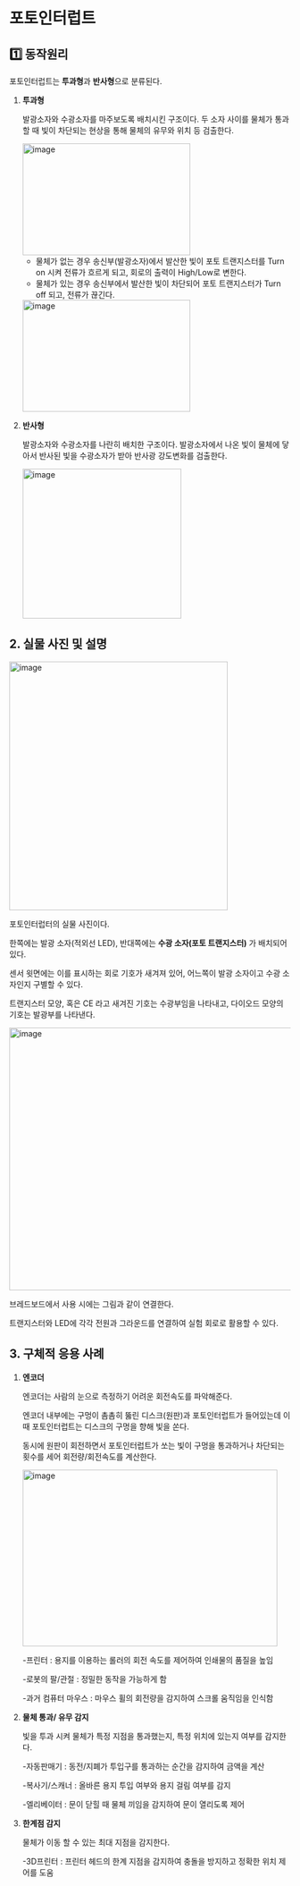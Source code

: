 # 포토인터럽트

## 1️⃣ 동작원리
포토인터럽트는 **투과형**과 **반사형**으로 분류된다.
1) **투과형**
   
   발광소자와 수광소자를 마주보도록 배치시킨 구조이다.
   두 소자 사이를 물체가 통과할 때 빛이 차단되는 현상을 통해 물체의 유무와 위치 등 검출한다.
   
   <img width="300" height="200" alt="image" src="https://github.com/user-attachments/assets/9c55de4d-b74b-4a09-81fe-842ed9bcc243" />
   
   - 물체가 없는 경우 송신부(발광소자)에서 발산한 빛이 포토 트랜지스터를 Turn on 시켜 전류가 흐르게 되고, 회로의 출력이 High/Low로 변한다.
   - 물체가 있는 경우 송신부에서 발산한 빛이 차단되어 포토 트랜지스터가 Turn off 되고, 전류가 끊긴다.
     
   <img width="300" height="200" alt="image" src="https://github.com/user-attachments/assets/5cfeae77-7cc0-4cb6-971c-7cfd379f6079" /> 


3) **반사형**
   
   발광소자와 수광소자를 나란히 배치한 구조이다.
   발광소자에서 나온 빛이 물체에 닿아서 반사된 빛을 수광소자가 받아 반사광 강도변화를 검출한다.
   
   <img width="284" height="268" alt="image" src="https://github.com/user-attachments/assets/6b9f20bd-c7b1-4eee-8d7a-146fddcbfc30" />
   




## 2. 실물 사진 및 설명
<img width="391" height="445" alt="image" src="https://github.com/user-attachments/assets/65931f8d-f906-4fad-9b1f-51399ab3d904" />  

포토인터럽터의 실물 사진이다.  

한쪽에는 발광 소자(적외선 LED), 반대쪽에는 **수광 소자(포토 트랜지스터)** 가 배치되어 있다.  

센서 윗면에는 이를 표시하는 회로 기호가 새겨져 있어, 어느쪽이 발광 소자이고 수광 소자인지 구별할 수 있다.  

트랜지스터 모양, 혹은 CE 라고 새겨진 기호는 수광부임을 나타내고, 다이오드 모양의 기호는 발광부를 나타낸다.  


<img width="844" height="470" alt="image" src="https://github.com/user-attachments/assets/db883378-2b9e-4b98-9ccb-1a90fd21c262" />  

브레드보드에서 사용 시에는 그림과 같이 연결한다.  

트랜지스터와 LED에 각각 전원과 그라운드를 연결하여 실험 회로로 활용할 수 있다.  


## 3. 구체적 응용 사례
1) **엔코더**
   
   엔코더는 사람의 눈으로 측정하기 어려운 회전속도를 파악해준다.
   
   엔코더 내부에는 구멍이 촘촘히 뚫린 디스크(원판)과 포토인터럽트가 들어있는데 이 때 포토인터럽트는 디스크의 구멍을 향해 빛을 쏜다.
   
   동시에 원판이 회전하면서 포토인터럽트가 쏘는 빛이 구멍을 통과하거나 차단되는 횟수를 세어 회전량/회전속도를 계산한다.
   
   <img width="456" height="316" alt="image" src="https://github.com/user-attachments/assets/5c17ee83-bc74-4def-9d8d-61facfc503e5" />
   

   
   -프린터 : 용지를 이용하는 롤러의 회전 속도를 제어하여 인쇄물의 품질을 높임

   -로봇의 팔/관절 : 정밀한 동작을 가능하게 함

   -과거 컴퓨터 마우스 : 마우스 휠의 회전량을 감지하여 스크롤 움직임을 인식함
   
3) **물체 통과/ 유무 감지**
   
   빛을 투과 시켜 물체가 특정 지점을 통과했는지, 특정 위치에 있는지 여부를 감지한다.

   -자동판매기 : 동전/지폐가 투입구를 통과하는 순간을 감지하여 금액을 계산

   -복사기/스캐너 : 올바른 용지 투입 여부와 용지 걸림 여부를 감지

   -엘리베이터 : 문이 닫힐 때 물체 끼임을 감지하여 문이 열리도록 제어
   

4) **한계점 감지**
   
   물체가 이동 할 수 있는 최대 지점을 감지한다.

   -3D프린터 : 프린터 헤드의 한계 지점을 감지하여 충돌을 방지하고 정확한 위치 제어를 도움
